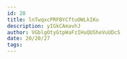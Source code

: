 ```yaml
---
id: 28
title: lnTwqxcPRFBYCftuOWLkIKu
description: yIGkCAmavhJ
author: VGblgOtyGtpWaFzIHuQUSheVuUDcS
date: 20/20/27
tags:
---
```

